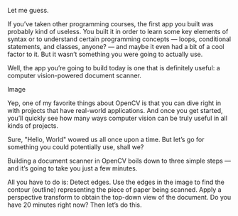 Let me guess.

If you’ve taken other programming courses, the first app you built was probably kind of useless. You built it in order to learn some key elements of syntax or to understand certain programming concepts — loops, conditional statements, and classes, anyone? —  and maybe it even had a bit of a cool factor to it. But it wasn’t something you were going to actually use.

Well, the app you’re going to build today is one that is definitely useful: a computer vision-powered document scanner.

Image

Yep, one of my favorite things about OpenCV is that you can dive right in with projects that have real-world applications. And once you get started, you’ll quickly see how many ways computer vision can be truly useful in all kinds of projects.

Sure, "Hello, World" wowed us all once upon a time. But let’s go for something you could potentially use, shall we?

Building a document scanner in OpenCV boils down to three simple steps — and it’s going to take you just a few minutes.

All you have to do is:
Detect edges.
Use the edges in the image to find the contour (outline) representing the piece of paper being scanned.
Apply a perspective transform to obtain the top-down view of the document.
Do you have 20 minutes right now? Then let’s do this.
